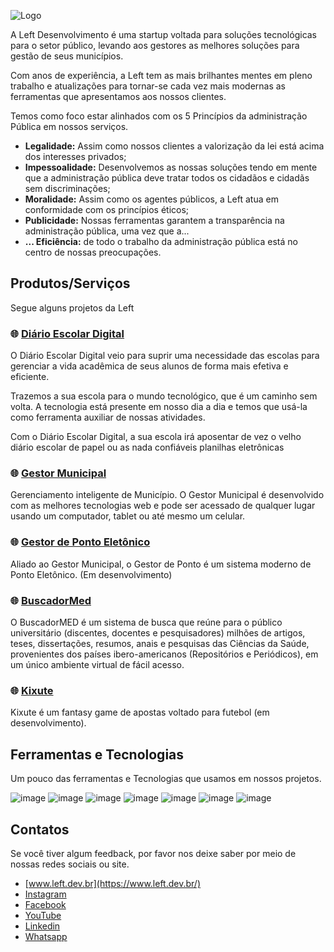 
![Logo](https://i.ibb.co/BrnBKFz/Logo-Left-Fundo-Transparente.png)

A Left Desenvolvimento é uma startup voltada para soluções tecnológicas para o setor público, levando aos gestores as melhores soluções para gestão de seus municípios.

Com anos de experiência, a Left tem as mais brilhantes mentes em pleno trabalho e atualizações para tornar-se cada vez mais modernas as ferramentas que apresentamos aos nossos clientes. 

Temos como foco estar alinhados com os 5 Princípios da administração Pública em nossos serviços.
* **Legalidade:** Assim como nossos clientes a valorização da lei está acima dos interesses privados;
* **Impessoalidade:** Desenvolvemos as nossas soluções tendo em mente que a administração pública deve tratar todos os cidadãos e cidadãs sem discriminações;
* **Moralidade:**  Assim como os agentes públicos, a Left atua em conformidade com os princípios éticos;
* **Publicidade:** Nossas ferramentas garantem a transparência na administração pública, uma vez que a...
* **... Eficiência:** de todo o trabalho da administração pública está no centro de nossas preocupações.

## Produtos/Serviços

Segue alguns projetos da Left

### 🌐 [Diário Escolar Digital](https://diarioescolardigital.com.br/)
O Diário Escolar Digital veio para suprir uma necessidade das escolas para gerenciar a vida acadêmica de seus alunos de forma mais efetiva e eficiente.

Trazemos a sua escola para o mundo tecnológico, que é um caminho sem volta. A tecnologia está presente em nosso dia a dia e temos que usá-la como ferramenta auxiliar de nossas atividades.

Com o Diário Escolar Digital, a sua escola irá aposentar de vez o velho diário escolar de papel ou as nada confiáveis planilhas eletrônicas

### 🌐 [Gestor Municipal](https://gestormunicipal.com.br/)
Gerenciamento inteligente de Município. O Gestor Municipal é desenvolvido com as melhores tecnologias web e pode ser acessado de qualquer lugar usando um computador, tablet ou até mesmo um celular.

### 🌐 [Gestor de Ponto Eletônico](https://gestormunicipal.com.br/)
Aliado ao Gestor Municipal, o Gestor de Ponto é um sistema moderno de Ponto Eletônico. (Em desenvolvimento) 

### 🌐 [BuscadorMed](https://buscadormed.com.br/)
O BuscadorMED é um sistema de busca que reúne para o público universitário (discentes, docentes e pesquisadores) milhões de artigos, teses, dissertações, resumos, anais e pesquisas das Ciências da Saúde, provenientes dos países ibero-americanos (Repositórios e Periódicos), em um único ambiente virtual de fácil acesso.

### 🌐 [Kixute](https://kixute.com.br/)
Kixute é um fantasy game de apostas voltado para futebol (em desenvolvimento).


## Ferramentas e Tecnologias
Um pouco das ferramentas e Tecnologias que usamos em nossos projetos.

![image](https://img.shields.io/badge/PHP-777BB4?style=for-the-badge&logo=php&logoColor=white)
![image](https://img.shields.io/badge/Laravel-FF2D20?style=for-the-badge&logo=laravel&logoColor=white) 
![image](https://img.shields.io/badge/Python-3776AB?style=for-the-badge&logo=python&logoColor=white)
![image](https://img.shields.io/badge/React%20Native-61dbfb?style=for-the-badge&logo=react&logoColor=white)
![image](https://img.shields.io/badge/JavaScript-f0db4f?style=for-the-badge&logo=javascript&logoColor=white)
![image](https://img.shields.io/badge/MySQL-00000F?style=for-the-badge&logo=mysql&logoColor=white)
![image](https://img.shields.io/badge/Shell_Script-121011?style=for-the-badge&logo=gnu-bash&logoColor=white)


## Contatos

Se você tiver algum feedback, por favor nos deixe saber por meio de nossas redes sociais ou site.

- [www.left.dev.br](https://www.left.dev.br/)
- [Instagram](https://www.instagram.com/left_dev/)
- [Facebook](https://www.facebook.com/left.tecnologia/)
- [YouTube](https://www.youtube.com/channel/UCwybdbK7pPqFnpznbL9n0dQ?sub_confirmation=1)
- [Linkedin](https://www.linkedin.com/company/81625738)
- [Whatsapp](http://web.whatsapp.com/send?phone=5533988723822)
